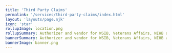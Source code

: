 ```yaml
---
title: 'Third Party Claims'
permalink: '/services/third-party-claims/index.html'
layout: 'layouts/page.njk'
icon: 'star'
rollupImage: location.png
rollupSummary: Authorizer and vendor for WSIB, Veterans Affairs, NIHB and most third party insurances.
bannerSummary: Authorizer and vendor for WSIB, Veterans Affairs, NIHB and most third party insurances.
bannerImage: banner.png
---
```

